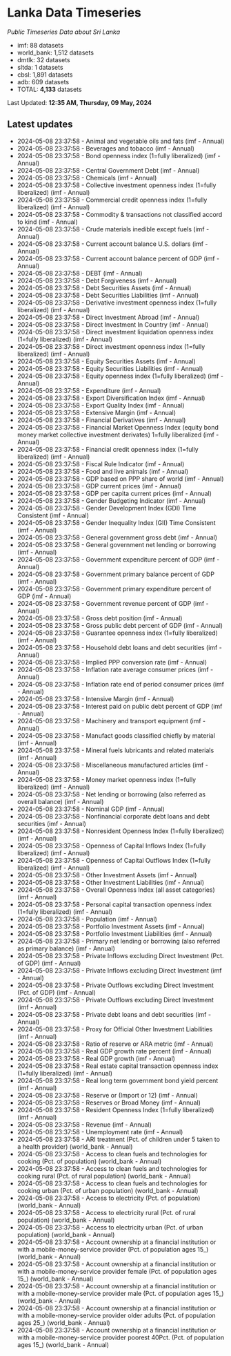 # Lanka Data Timeseries
*Public Timeseries Data about Sri Lanka*

* imf: 88 datasets
* world_bank: 1,512 datasets
* dmtlk: 32 datasets
* sltda: 1 datasets
* cbsl: 1,891 datasets
* adb: 609 datasets
* TOTAL: **4,133** datasets

Last Updated: **12:35 AM, Thursday, 09 May, 2024**

## Latest updates

* 2024-05-08 23:37:58 - Animal and vegetable oils and fats (imf - Annual)
* 2024-05-08 23:37:58 - Beverages and tobacco (imf - Annual)
* 2024-05-08 23:37:58 - Bond openness index (1=fully liberalized) (imf - Annual)
* 2024-05-08 23:37:58 - Central Government Debt (imf - Annual)
* 2024-05-08 23:37:58 - Chemicals (imf - Annual)
* 2024-05-08 23:37:58 - Collective investment openness index (1=fully liberalized) (imf - Annual)
* 2024-05-08 23:37:58 - Commercial credit openness index (1=fully liberalized) (imf - Annual)
* 2024-05-08 23:37:58 - Commodity & transactions not classified accord to kind (imf - Annual)
* 2024-05-08 23:37:58 - Crude materials inedible except fuels (imf - Annual)
* 2024-05-08 23:37:58 - Current account balance U.S. dollars (imf - Annual)
* 2024-05-08 23:37:58 - Current account balance percent of GDP (imf - Annual)
* 2024-05-08 23:37:58 - DEBT (imf - Annual)
* 2024-05-08 23:37:58 - Debt Forgiveness (imf - Annual)
* 2024-05-08 23:37:58 - Debt Securities Assets (imf - Annual)
* 2024-05-08 23:37:58 - Debt Securities Liabilities (imf - Annual)
* 2024-05-08 23:37:58 - Derivative investment openness index (1=fully liberalized) (imf - Annual)
* 2024-05-08 23:37:58 - Direct Investment Abroad (imf - Annual)
* 2024-05-08 23:37:58 - Direct Investment In Country (imf - Annual)
* 2024-05-08 23:37:58 - Direct investment liquidation openness index (1=fully liberalized) (imf - Annual)
* 2024-05-08 23:37:58 - Direct investment openness index (1=fully liberalized) (imf - Annual)
* 2024-05-08 23:37:58 - Equity Securities Assets (imf - Annual)
* 2024-05-08 23:37:58 - Equity Securities Liabilities (imf - Annual)
* 2024-05-08 23:37:58 - Equity openness index (1=fully liberalized) (imf - Annual)
* 2024-05-08 23:37:58 - Expenditure (imf - Annual)
* 2024-05-08 23:37:58 - Export Diversification Index (imf - Annual)
* 2024-05-08 23:37:58 - Export Quality Index (imf - Annual)
* 2024-05-08 23:37:58 - Extensive Margin (imf - Annual)
* 2024-05-08 23:37:58 - Financial Derivatives (imf - Annual)
* 2024-05-08 23:37:58 - Financial Market Openness Index (equity bond money market collective investment derivates) 1=fully liberalized (imf - Annual)
* 2024-05-08 23:37:58 - Financial credit openness index (1=fully liberalized) (imf - Annual)
* 2024-05-08 23:37:58 - Fiscal Rule Indicator (imf - Annual)
* 2024-05-08 23:37:58 - Food and live animals (imf - Annual)
* 2024-05-08 23:37:58 - GDP based on PPP share of world (imf - Annual)
* 2024-05-08 23:37:58 - GDP current prices (imf - Annual)
* 2024-05-08 23:37:58 - GDP per capita current prices (imf - Annual)
* 2024-05-08 23:37:58 - Gender Budgeting Indicator (imf - Annual)
* 2024-05-08 23:37:58 - Gender Development Index (GDI) Time Consistent (imf - Annual)
* 2024-05-08 23:37:58 - Gender Inequality Index (GII) Time Consistent (imf - Annual)
* 2024-05-08 23:37:58 - General government gross debt (imf - Annual)
* 2024-05-08 23:37:58 - General government net lending or borrowing (imf - Annual)
* 2024-05-08 23:37:58 - Government expenditure percent of GDP (imf - Annual)
* 2024-05-08 23:37:58 - Government primary balance percent of GDP (imf - Annual)
* 2024-05-08 23:37:58 - Government primary expenditure percent of GDP (imf - Annual)
* 2024-05-08 23:37:58 - Government revenue percent of GDP (imf - Annual)
* 2024-05-08 23:37:58 - Gross debt position (imf - Annual)
* 2024-05-08 23:37:58 - Gross public debt percent of GDP (imf - Annual)
* 2024-05-08 23:37:58 - Guarantee openness index (1=fully liberalized) (imf - Annual)
* 2024-05-08 23:37:58 - Household debt loans and debt securities (imf - Annual)
* 2024-05-08 23:37:58 - Implied PPP conversion rate (imf - Annual)
* 2024-05-08 23:37:58 - Inflation rate average consumer prices (imf - Annual)
* 2024-05-08 23:37:58 - Inflation rate end of period consumer prices (imf - Annual)
* 2024-05-08 23:37:58 - Intensive Margin (imf - Annual)
* 2024-05-08 23:37:58 - Interest paid on public debt percent of GDP (imf - Annual)
* 2024-05-08 23:37:58 - Machinery and transport equipment (imf - Annual)
* 2024-05-08 23:37:58 - Manufact goods classified chiefly by material (imf - Annual)
* 2024-05-08 23:37:58 - Mineral fuels lubricants and related materials (imf - Annual)
* 2024-05-08 23:37:58 - Miscellaneous manufactured articles (imf - Annual)
* 2024-05-08 23:37:58 - Money market openness index (1=fully liberalized) (imf - Annual)
* 2024-05-08 23:37:58 - Net lending or borrowing (also referred as overall balance) (imf - Annual)
* 2024-05-08 23:37:58 - Nominal GDP (imf - Annual)
* 2024-05-08 23:37:58 - Nonfinancial corporate debt loans and debt securities (imf - Annual)
* 2024-05-08 23:37:58 - Nonresident Openness Index (1=fully liberalized) (imf - Annual)
* 2024-05-08 23:37:58 - Openness of Capital Inflows Index (1=fully liberalized) (imf - Annual)
* 2024-05-08 23:37:58 - Openness of Capital Outflows Index (1=fully liberalized) (imf - Annual)
* 2024-05-08 23:37:58 - Other Investment Assets (imf - Annual)
* 2024-05-08 23:37:58 - Other Investment Liabilities (imf - Annual)
* 2024-05-08 23:37:58 - Overall Openness Index (all asset categories) (imf - Annual)
* 2024-05-08 23:37:58 - Personal capital transaction openness index (1=fully liberalized) (imf - Annual)
* 2024-05-08 23:37:58 - Population (imf - Annual)
* 2024-05-08 23:37:58 - Portfolio Investment Assets (imf - Annual)
* 2024-05-08 23:37:58 - Portfolio Investment Liabilities (imf - Annual)
* 2024-05-08 23:37:58 - Primary net lending or borrowing (also referred as primary balance) (imf - Annual)
* 2024-05-08 23:37:58 - Private Inflows excluding Direct Investment (Pct. of GDP) (imf - Annual)
* 2024-05-08 23:37:58 - Private Inflows excluding Direct Investment (imf - Annual)
* 2024-05-08 23:37:58 - Private Outflows excluding Direct Investment (Pct. of GDP) (imf - Annual)
* 2024-05-08 23:37:58 - Private Outflows excluding Direct Investment (imf - Annual)
* 2024-05-08 23:37:58 - Private debt loans and debt securities (imf - Annual)
* 2024-05-08 23:37:58 - Proxy for Official Other Investment Liabilities (imf - Annual)
* 2024-05-08 23:37:58 - Ratio of reserve or ARA metric (imf - Annual)
* 2024-05-08 23:37:58 - Real GDP growth rate percent (imf - Annual)
* 2024-05-08 23:37:58 - Real GDP growth (imf - Annual)
* 2024-05-08 23:37:58 - Real estate capital transaction openness index (1=fully liberalized) (imf - Annual)
* 2024-05-08 23:37:58 - Real long term government bond yield percent (imf - Annual)
* 2024-05-08 23:37:58 - Reserve or (Import or 12) (imf - Annual)
* 2024-05-08 23:37:58 - Reserves or Broad Money (imf - Annual)
* 2024-05-08 23:37:58 - Resident Openness Index (1=fully liberalized) (imf - Annual)
* 2024-05-08 23:37:58 - Revenue (imf - Annual)
* 2024-05-08 23:37:58 - Unemployment rate (imf - Annual)
* 2024-05-08 23:37:58 - ARI treatment (Pct. of children under 5 taken to a health provider) (world_bank - Annual)
* 2024-05-08 23:37:58 - Access to clean fuels and technologies for cooking (Pct. of population) (world_bank - Annual)
* 2024-05-08 23:37:58 - Access to clean fuels and technologies for cooking rural (Pct. of rural population) (world_bank - Annual)
* 2024-05-08 23:37:58 - Access to clean fuels and technologies for cooking urban (Pct. of urban population) (world_bank - Annual)
* 2024-05-08 23:37:58 - Access to electricity (Pct. of population) (world_bank - Annual)
* 2024-05-08 23:37:58 - Access to electricity rural (Pct. of rural population) (world_bank - Annual)
* 2024-05-08 23:37:58 - Access to electricity urban (Pct. of urban population) (world_bank - Annual)
* 2024-05-08 23:37:58 - Account ownership at a financial institution or with a mobile-money-service provider (Pct. of population ages 15_) (world_bank - Annual)
* 2024-05-08 23:37:58 - Account ownership at a financial institution or with a mobile-money-service provider female (Pct. of population ages 15_) (world_bank - Annual)
* 2024-05-08 23:37:58 - Account ownership at a financial institution or with a mobile-money-service provider male (Pct. of population ages 15_) (world_bank - Annual)
* 2024-05-08 23:37:58 - Account ownership at a financial institution or with a mobile-money-service provider older adults (Pct. of population ages 25_) (world_bank - Annual)
* 2024-05-08 23:37:58 - Account ownership at a financial institution or with a mobile-money-service provider poorest 40Pct. (Pct. of population ages 15_) (world_bank - Annual)